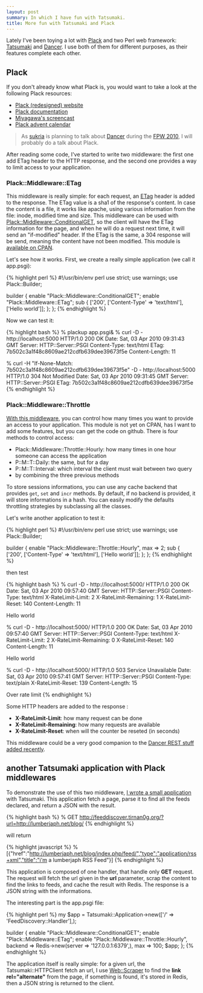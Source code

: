 ```yaml
---
layout: post
summary: In which I have fun with Tatsumaki.
title: More fun with Tatsumaki and Plack
---
```


Lately I've been toying a lot with [Plack](http://plackperl.org/) and two Perl web framework: [Tatsumaki](http://search.cpan.org/perldoc?Tatsumaki) and [Dancer](http://search.cpan.org/perldoc?Dancer). I use both of them for different purposes, as their features complete each other.

## Plack

If you don't already know what Plack is, you would want to take a look at the following Plack resources:

* [Plack (redesigned) website](http://plackperl.org)
* [Plack documentation](http://search.cpan.org/perldoc?Plack)
* [Miyagawa's screencast](http://bulknews.typepad.com/blog/2009/11/plack-and-psgi-screencast-and-feedbacks.html)
* [Plack advent calendar](http://advent.plackperl.org/)

> As [sukria](http://www.sukria.net/) is planning to talk about [Dancer](http://perldancer.org) during the [FPW 2010](http://journeesperl.fr/fpw2010/index.html), I will probably do a talk about Plack.

After reading some code, I've started to write two middleware: the first one add ETag header to the HTTP response, and the second one provides a way to limit access to your application.

### Plack::Middleware::ETag

This middleware is really simple: for each request, an [ETag](http://en.wikipedia.org/wiki/HTTP_ETag) header is added to the response. The ETag value is a sha1 of the response's content. In case the content is a file, it works like apache, using various information from the file: inode, modified time and size. This middleware can be used with [Plack::Middleware::ConditionalGET](http://search.cpan.org/perldoc?Plack::Middleware::ConditionalGET), so the client will have the ETag information for the page, and when he will do a request next time, it will send an "if-modified" header. If the ETag is the same, a 304 response will be send, meaning the content have not been modified. This module is [available on CPAN](http://search.cpan.org/perldoc?Plack::Middleware::ETag).

Let's see how it works. First, we create a really simple application (we call it app.psgi):

{% highlight perl %}
#!/usr/bin/env perl
use strict;
use warnings;
use Plack::Builder;

builder {
    enable "Plack::Middleware::ConditionalGET";
    enable "Plack::Middleware::ETag";
    sub {
        ['200', ['Content-Type' => 'text/html'], ['Hello world']];
    };
};
{% endhighlight %}

Now we can test it:

{% highlight bash %}
% plackup app.psgi&
% curl -D - http://localhost:5000
HTTP/1.0 200 OK
Date: Sat, 03 Apr 2010 09:31:43 GMT
Server: HTTP::Server::PSGI
Content-Type: text/html
ETag: 7b502c3a1f48c8609ae212cdfb639dee39673f5e
Content-Length: 11

% curl -H "If-None-Match: 7b502c3a1f48c8609ae212cdfb639dee39673f5e" -D - http://localhost:5000
HTTP/1.0 304 Not Modified
Date: Sat, 03 Apr 2010 09:31:45 GMT
Server: HTTP::Server::PSGI
ETag: 7b502c3a1f48c8609ae212cdfb639dee39673f5e
{% endhighlight %}

### Plack::Middleware::Throttle

[With this middleware](http://github.com/franckcuny/plack--middleware--throttle), you can control how many times you want to provide an access to your application. This module is not yet on CPAN, has I want to add some features, but you can get the code on github. There is four methods to control access:

* Plack::Middleware::Throttle::Hourly: how many times in one hour someone can access the application
* P::M::T::Daily: the same, but for a day
* P::M::T::Interval: which interval the client must wait between two query
* by combining the three previous methods

To store sessions informations, you can use any cache backend that provides `get`, `set` and `incr` methods. By default, if no backend is provided, it will store informations in a hash. You can easily modify the defaults throttling strategies by subclassing all the classes.

Let's write another application to test it:

{% highlight perl %}
#!/usr/bin/env perl
use strict;
use warnings;
use Plack::Builder;

builder {
    enable "Plack::Middleware::Throttle::Hourly", max => 2;
    sub {
        ['200', ['Content-Type' => 'text/html'], ['Hello world']];
    };
};
{% endhighlight %}

then test

{% highlight bash %}
% curl -D - http://localhost:5000/
HTTP/1.0 200 OK
Date: Sat, 03 Apr 2010 09:57:40 GMT
Server: HTTP::Server::PSGI
Content-Type: text/html
X-RateLimit-Limit: 2
X-RateLimit-Remaining: 1
X-RateLimit-Reset: 140
Content-Length: 11

Hello world

% curl -D - http://localhost:5000/
HTTP/1.0 200 OK
Date: Sat, 03 Apr 2010 09:57:40 GMT
Server: HTTP::Server::PSGI
Content-Type: text/html
X-RateLimit-Limit: 2
X-RateLimit-Remaining: 0
X-RateLimit-Reset: 140
Content-Length: 11

Hello world

% curl -D - http://localhost:5000/
HTTP/1.0 503 Service Unavailable
Date: Sat, 03 Apr 2010 09:57:41 GMT
Server: HTTP::Server::PSGI
Content-Type: text/plain
X-RateLimit-Reset: 139
Content-Length: 15

Over rate limit
{% endhighlight %}

Some HTTP headers are added to the response :

* **X-RateLimit-Limit**: how many request can be done
* **X-RateLimit-Remaining**: how many requests are available
* **X-RateLimit-Reset**: when will the counter be reseted (in seconds)

This middleware could be a very good companion to the [Dancer REST stuff](http://www.sukria.net/fr/archives/2010/03/19/let-the-dancer-rest/) [added recently](/easily-create-rest-interface-with-the-dancer-1170/).

## another Tatsumaki application with Plack middlewares

To demonstrate the use of this two middleware, [I wrote a small application](http://github.com/franckcuny/feeddiscovery) with Tatsumaki. This application fetch a page, parse it to find all the feeds declared, and return a JSON with the result.

{% highlight bash %}
% GET http://feeddiscover.tirnan0g.org/?url=http://lumberjaph.net/blog/
{% endhighlight %}

will return

{% highlight javascript %}
% [{"href":"http://lumberjaph.net/blog/index.php/feed/","type":"application/rss+xml","title":"i'm a lumberjaph RSS Feed"}]
{% endhighlight %}

This application is composed of one handler, that handle only **GET** request. The request will fetch the url given in the **url** parameter, scrap the content to find the links to feeds, and cache the result with Redis. The response is a JSON string with the informations.

The interesting part is the app.psgi file:

{% highlight perl %}
my $app = Tatsumaki::Application->new(['/' => 'FeedDiscovery::Handler'],);

builder {
    enable "Plack::Middleware::ConditionalGET";
    enable "Plack::Middleware::ETag";
    enable "Plack::Middleware::Throttle::Hourly",
        backend => Redis->new(server => '127.0.0.1:6379',),
        max     => 100;
    $app;
};
{% endhighlight %}

The application itself is really simple: for a given url, the Tatsumaki::HTTPClient fetch an url, I use [Web::Scraper](http://search.cpan.org/perldoc?Web::Scraper) to find the **link rel="alternate"** from the page, if something is found, it's stored in Redis, then a JSON string is returned to the client.
